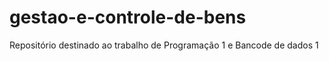 # gestao-e-controle-de-bens
Repositório destinado ao trabalho de Programação 1 e Bancode de dados 1
